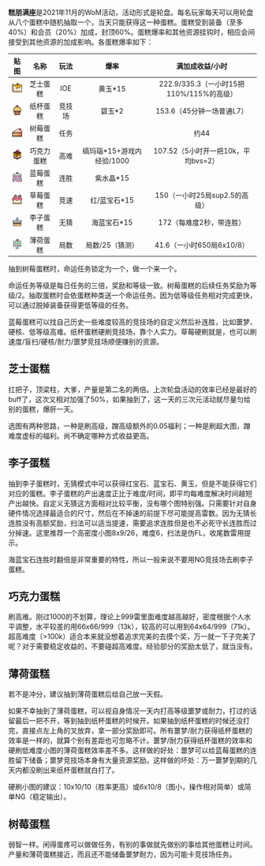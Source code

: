 **糕朋满座**是2021年11月的WoM活动，活动形式是轮盘。每名玩家每天可以用轮盘从八个蛋糕中随机抽取一个，当天只能获得这一种蛋糕。蛋糕受到装备（至多40%）和会员（20%）加成，封顶60%。蛋糕爆率和其他资源挂钩时，相应会间接受到其他资源的加成影响。各蛋糕爆率如下：

|贴图|名称|玩法|爆率|满加成收益/小时|
|:-:|:-:|:-:|:-:|:-:|
|<img src="https://github.com/putianyi889/Minesweeper-makes-me-happy/blob/main/wiki/images/piece-of-cake/507.svg" width=20>|芝士蛋糕|IOE|黄玉*15|222.9/335.3（一小时15把110%/115%的高级）|
|<img src="https://github.com/putianyi889/Minesweeper-makes-me-happy/blob/main/wiki/images/piece-of-cake/515.svg" width=20>|纸杯蛋糕|竞技场|碧玉*2|153.6（45分钟一场普通L7）|
|<img src="https://github.com/putianyi889/Minesweeper-makes-me-happy/blob/main/wiki/images/piece-of-cake/514.svg" width=20>|树莓蛋糕|任务||约44|
|<img src="https://github.com/putianyi889/Minesweeper-makes-me-happy/blob/main/wiki/images/piece-of-cake/511.svg" width=20>|巧克力蛋糕|高难|缟玛瑙\*15+游戏内经验/1000|107.52（5小时开一把10k，平均bvs=2）|
|<img src="https://github.com/putianyi889/Minesweeper-makes-me-happy/blob/main/wiki/images/piece-of-cake/510.svg" width=20>|蓝莓蛋糕|连胜|紫水晶*15||
|<img src="https://github.com/putianyi889/Minesweeper-makes-me-happy/blob/main/wiki/images/piece-of-cake/508.svg" width=20>|草莓蛋糕|竞速|红/蓝宝石*15|150（一小时25局sup2.5的高级）|
|<img src="https://github.com/putianyi889/Minesweeper-makes-me-happy/blob/main/wiki/images/piece-of-cake/512.svg" width=20>|李子蛋糕|无猜|海蓝宝石*15|172（每难度2秒，带连胜）|
|<img src="https://github.com/putianyi889/Minesweeper-makes-me-happy/blob/main/wiki/images/piece-of-cake/513.svg" width=20>|薄荷蛋糕|局数|局数/25（猜测）|41.6（一小时650局6x10/8）|

抽到树莓蛋糕时，命运任务锁定为一个，做一个来一个。

命运任务等级是每日任务的三倍，奖励和等级一致。树莓蛋糕的后续任务奖励为等级/2。抽取蛋糕时会依蛋糕种类送一个命运任务。因为低等级任务相对完成更快，可以通过脱掉装备获得更低等级的任务。

蓝莓蛋糕可以找自己历史一些难度较高的竞技场的自定义然后补连胜，比如噩梦、硬核、低等级高难。纸杯蛋糕硬刷竞技场，靠个人实力。草莓硬刷就是，也可以刷速度/盲扫/硬核/耐力/噩梦竞技场顺便赚别的资源。

## 芝士蛋糕
扛把子，顶梁柱，大爹，产量是第二名的两倍。上次轮盘活动的效率已经是最好的buff了，这次又相对加强了50%，如果抽到了，这一天的三次元活动就尽量匀给别的蛋糕，爆肝一天。

选图有两种思路，一种是刷高级，蹭高级额外的0.05福利；一种是刷超大图，蹭难度虚标的福利。尚不确定哪种方式收益更高。

## 李子蛋糕
抽到李子蛋糕时，无猜模式中可以获得红宝石、蓝宝石、黄玉，但是不能获得它们对应的蛋糕。李子蛋糕的产出速度正比于难度/时间，即平均每难度解决时间越短产出越快。自定义无猜这方面相对比较平衡，没有哪个图特别强。只需要针对自身硬件情况选择最适合的尺寸，然后在不掉速的前提下尽可能提高雷数。因为无猜长连胜没有高额奖励，扫法可以适当提速，需要追求连胜但是也不必死守长连胜而过分掉速。这里推荐一个高密度小图8x9/26，难度6，扫法是伪FL，收尾数雷用提示。

海蓝宝石连胜时翻倍是非常重要的特性，所以一般来说不要用NG竞技场去刷李子蛋糕。

## 巧克力蛋糕
刷高难。刚过1000的不划算，理论上999雷里面难度越高越好，密度根据个人水平调整，水平较差的用66x66/999（13k），较高的可以用到64x64/999（71k）。超高难度（>100k）适合本来就没想着追求完美的去摸个奖，万一就一下子完美了呢？对于需要稳定收益的，不要碰超高难度。经验部分的奖励太低了，就当没有。

## 薄荷蛋糕
若不是冲分，建议抽到薄荷蛋糕后给自己放一天假。

如果不幸抽到了薄荷蛋糕，可以视自身情况一天内打高等级噩梦或耐力，打过的话留最后一把不开，等到抽到纸杯蛋糕的时候开。如果抽到纸杯蛋糕的时候还没打完，直接点左上角的叉放弃，拿一部分奖励即可。所有噩梦/耐力获得纸杯蛋糕的效率是一样的，就算个别有差距也可忽略不计。噩梦/耐力获得纸杯蛋糕的效率和硬刷低难度小图的薄荷蛋糕效率差不多。这样做的好处：噩梦可以给蓝莓蛋糕的连胜留下储备；噩梦竞技场本身有大量资源奖励。这样做的坏处：万一噩梦到期的几天内都没刷出来纸杯蛋糕就白打了。

硬刷小图的建议：10x10/10（胜率更高）或6x10/8（图小，操作相对简单）或简单NG（稳定输出）。

## 树莓蛋糕
弱智一样。闲得蛋疼可以做做任务，有别的事做就先做别的事给其他蛋糕让时间。产量和薄荷蛋糕接近，而且还不能储备噩梦耐力，因为可能卡竞技场任务。